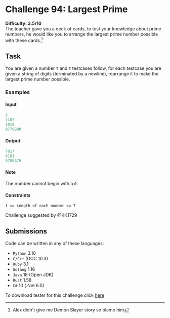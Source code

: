 # Challenge 94: Largest Prime

**Difficulty: 3.5/10**  
The teacher gave you a deck of cards, to test your knowledge about prime numbers, he would like you to arrange the largest prime number possible with these cards.[^note]

## Task

You are given a number `T` and `T` testcases follow, for each testcase you are given a string of digits (terminated by a newline), rearrange it to make the largest prime number possible.

### Examples

#### Input

```rs
3
7187
1018
9778898
```

#### Output

```rs
7817
8101
9788879
```

#### Note

The number cannot begin with a `0`.

#### Constraints

`1 <= Length of each number <= 7`

Challenge suggested by @KK1729

## Submissions

Code can be written in any of these languages:

- `Python` 3.10
- `C/C++` (GCC 10.3)
- `Ruby` 3.1
- `Golang` 1.16
- `Java` 18 (Open JDK)
- `Rust` 1.58
- `C#` 10 (.Net 6.0)

To download tester for this challenge click [here](https://downgit.github.io/#/home?url=https://github.com/Pomroka/PreviousChallenges/tree/main/Challenge_94)

[^note]: Alex didn't give me Demon Slayer story so blame him
